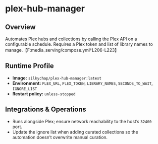 # plex-hub-manager

## Overview
Automates Plex hubs and collections by calling the Plex API on a configurable schedule. Requires a Plex token and list of library names to manage.【F:media_serving/compose.yml†L206-L223】

## Runtime Profile
- **Image:** `silkychap/plex-hub-manager:latest`
- **Environment:** `PLEX_URL`, `PLEX_TOKEN`, `LIBRARY_NAMES`, `SECONDS_TO_WAIT`, `IGNORE_LIST`
- **Restart policy:** `unless-stopped`

## Integrations & Operations
- Runs alongside Plex; ensure network reachability to the host’s `32400` port.
- Update the ignore list when adding curated collections so the automation doesn’t overwrite manual curation.
